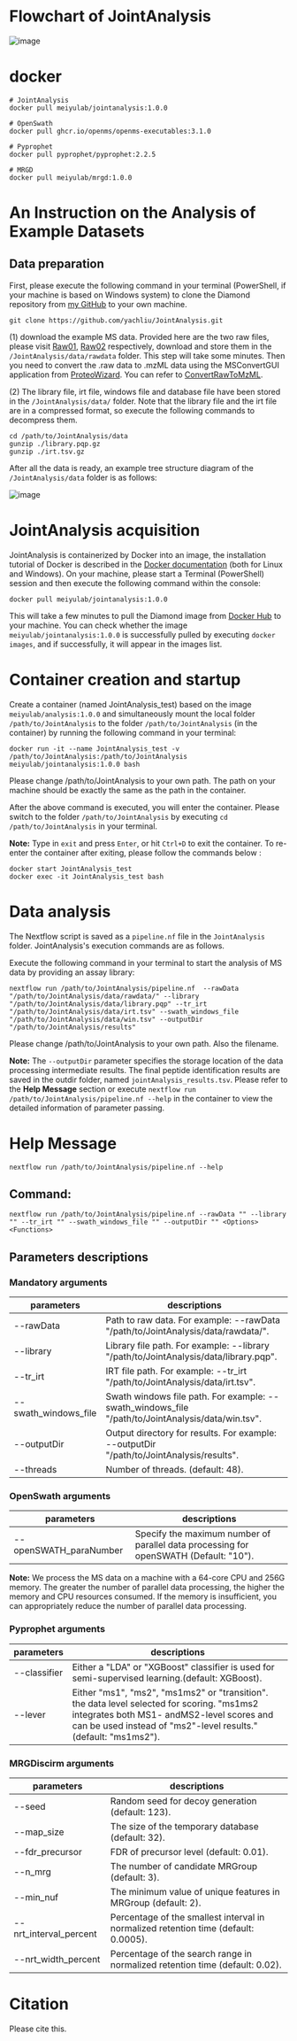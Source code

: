 # Flowchart of JointAnalysis
![image](https://github.com/yachliu/JointAnalysis/blob/master/images/workflow.png)

# docker
```shell
# JointAnalysis
docker pull meiyulab/jointanalysis:1.0.0

# OpenSwath
docker pull ghcr.io/openms/openms-executables:3.1.0

# Pyprophet
docker pull pyprophet/pyprophet:2.2.5

# MRGD
docker pull meiyulab/mrgd:1.0.0
```
# An Instruction on the Analysis of Example Datasets
## Data preparation
First, please execute the following command in your terminal (PowerShell, if your machine is based on Windows system) to clone the Diamond repository from [my GitHub](https://github.com/yachliu/JointAnalysis) to your own machine. 
```shell
git clone https://github.com/yachliu/JointAnalysis.git
```
(1) download the example MS data. Provided here are the two raw files, please visit [Raw01](https://ftp.pride.ebi.ac.uk/pride/data/archive/2019/01/PXD011691/BGS_D_D180420_S416-newPrep-DIA-D-S1-1_MHRM_R01_T0.raw), [Raw02](https://ftp.pride.ebi.ac.uk/pride/data/archive/2019/01/PXD011691/BGS_D_D180420_S416-newPrep-DIA-E-S1-2_MHRM_R01_T0.raw) respectively, download and store them in the `/JointAnalysis/data/rawdata` folder. This step will take some minutes.
    Then you need to convert the .raw data  to .mzML data using the MSConvertGUI application from [ProteoWizard](https://proteowizard.sourceforge.io/download.html). You can refer to [ConvertRawToMzML](https://fragpipe.nesvilab.org/docs/tutorial_convert.html#convert-thermo-dia-raw-files-with-overlappingstaggered-windows).

(2) The library file, irt file, windows file and database file have been stored in the `/JointAnalysis/data/` folder. Note that the library file and the irt file are in a compressed format, so execute the following commands to decompress them.
```shell
cd /path/to/JointAnalysis/data
gunzip ./library.pqp.gz
gunzip ./irt.tsv.gz
```
After all the data is ready, an example tree structure diagram of the `/JointAnalysis/data` folder is as follows:

![image](https://github.com/xmuyulab/Diamond/blob/master/images/data-folder-struction.png)
# JointAnalysis acquisition
JointAnalysis is containerized by Docker into an image, the installation tutorial of Docker is described in the [Docker documentation](https://docs.docker.com/engine) (both for Linux and Windows). On your machine, please start a Terminal (PowerShell) session and then execute the following command within the console:
```shell
docker pull meiyulab/jointanalysis:1.0.0
```
This will take a few minutes to pull the Diamond image from [Docker Hub](https://hub.docker.com/r/zeroli/diamond/) to your machine. You can check whether the image `meiyulab/jointanalysis:1.0.0` is successfully pulled by executing `docker images`, and if successfully, it will appear in the images list.  

# Container creation and startup
Create a container (named JointAnalysis_test) based on the image `meiyulab/analysis:1.0.0` and simultaneously mount the local folder `/path/to/JointAnalysis` to the folder `/path/to/JointAnalysis` (in the container) by running the following command in your terminal:
```shell
docker run -it --name JointAnalysis_test -v /path/to/JointAnalysis:/path/to/JointAnalysis meiyulab/jointanalysis:1.0.0 bash
```
Please change /path/to/JointAnalysis to your own path. The path on your machine should be exactly the same as the path in the container.

After the above command is executed, you will enter the container. Please switch to the folder `/path/to/JointAnalysis` by executing `cd /path/to/JointAnalysis` in your terminal.

**Note:** Type in `exit` and press `Enter`, or hit `Ctrl+D` to exit the container. To re-enter the container after exiting, please follow the commands below :
```shell
docker start JointAnalysis_test
docker exec -it JointAnalysis_test bash
```
# Data analysis
The Nextflow script is saved as a `pipeline.nf` file in the `JointAnalysis` folder. JointAnalysis's execution commands are as follows.

Execute the following command in your terminal to start the analysis of MS data by providing an assay library:
```shell
nextflow run /path/to/JointAnalysis/pipeline.nf  --rawData "/path/to/JointAnalysis/data/rawdata/" --library "/path/to/JointAnalysis/data/library.pqp" --tr_irt "/path/to/JointAnalysis/data/irt.tsv" --swath_windows_file "/path/to/JointAnalysis/data/win.tsv" --outputDir "/path/to/JointAnalysis/results"
```
Please change /path/to/JointAnalysis to your own path. Also the filename.

**Note:**  The `--outputDir` parameter specifies the storage location of the data processing intermediate results. The final peptide identification results are saved in the outdir folder, named `jointAnalysis_results.tsv`. Please refer to the **Help Message** section or execute `nextflow run /path/to/JointAnalysis/pipeline.nf --help` in the container to view the detailed information of parameter passing.

# Help Message
```shell
nextflow run /path/to/JointAnalysis/pipeline.nf --help
```
## Command: 
```
nextflow run /path/to/JointAnalysis/pipeline.nf --rawData "" --library "" --tr_irt "" --swath_windows_file "" --outputDir "" <Options> <Functions>
```
## Parameters descriptions

### Mandatory arguments
|parameters|descriptions|
|---|---|
|--rawData|Path to raw data. For example: --rawData "/path/to/JointAnalysis/data/rawdata/".|
|--library|Library file path. For example: --library "/path/to/JointAnalysis/data/library.pqp".|
|--tr_irt|IRT file path. For example: --tr_irt "/path/to/JointAnalysis/data/irt.tsv".|
|--swath_windows_file|Swath windows file path. For example: --swath_windows_file "/path/to/JointAnalysis/data/win.tsv".|
|--outputDir|Output directory for results. For example: --outputDir "/path/to/JointAnalysis/results".|
|--threads|Number of threads. (default: 48).|

### OpenSwath arguments
|parameters|descriptions|
|---|---|
|--openSWATH_paraNumber|Specify the maximum number of parallel data processing for openSWATH (Default: "10").|

**Note:** We process the MS data on a machine with a 64-core CPU and 256G memory. The greater the number of parallel data processing, the higher the memory and CPU resources consumed. If the memory is insufficient, you can appropriately reduce the number of parallel data processing.

### Pyprophet arguments
|parameters|descriptions|
|---|---|
|--classifier|Either a "LDA" or "XGBoost" classifier is used for semi-supervised learning.(default: XGBoost).|
|--lever|Either "ms1", "ms2", "ms1ms2" or "transition". the data level selected for scoring. "ms1ms2 integrates both MS1- andMS2-level scores and can be used instead of "ms2"-level results." (default: "ms1ms2").|

### MRGDiscirm arguments
|parameters|descriptions|
|---|---|
|--seed|Random seed for decoy generation (default: 123).|
|--map_size|The size of the temporary database (default: 32).|
|--fdr_precursor|FDR of precursor level (default: 0.01).|
|--n_mrg|The number of candidate MRGroup (default: 3).|
|--min_nuf|The minimum value of unique features in MRGroup (default: 2).| 
|--nrt_interval_percent|Percentage of the smallest interval in normalized retention time (default: 0.0005).| 
|--nrt_width_percent|Percentage of the search range in normalized retention time (default: 0.02).| 

# Citation
Please cite this.


